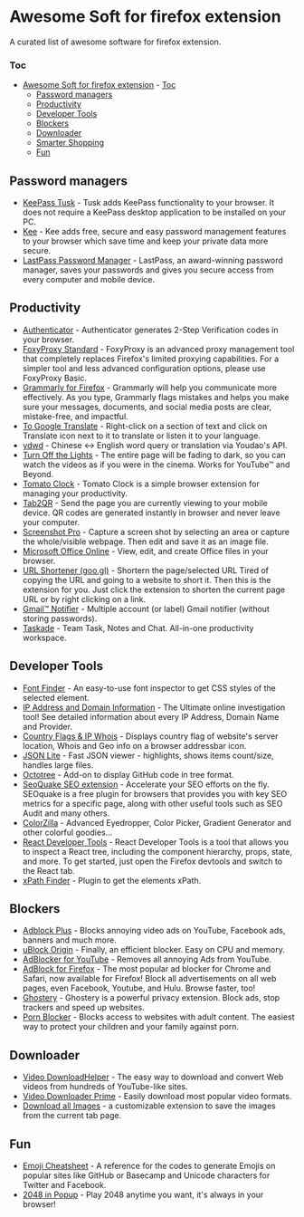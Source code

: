 # Awesome Soft for firefox extension

A curated list of awesome software for firefox extension.

### Toc
- [Awesome Soft for firefox extension](#awesome-soft-for-firefox-extension)
        - [Toc](#toc)
    - [Password managers](#password-managers)
    - [Productivity](#productivity)
    - [Developer Tools](#developer-tools)
    - [Blockers](#blockers)
    - [Downloader](#downloader)
    - [Smarter Shopping](#smarter-shopping)
    - [Fun](#fun)
  
## Password managers
* [KeePass Tusk](https://addons.mozilla.org/en-US/firefox/addon/keepass-tusk) - Tusk adds KeePass functionality to your browser. It does not require a KeePass desktop application to be installed on your PC.
* [Kee](https://addons.mozilla.org/en-US/firefox/addon/keefox) - Kee adds free, secure and easy password management features to your browser which save time and keep your private data more secure.
* [LastPass Password Manager](https://addons.mozilla.org/en-US/firefox/addon/lastpass-password-manager) - LastPass, an award-winning password manager, saves your passwords and gives you secure access from every computer and mobile device.

## Productivity
* [Authenticator](https://addons.mozilla.org/en-US/firefox/addon/auth-helper) - Authenticator generates 2-Step Verification codes in your browser.
* [FoxyProxy Standard](https://addons.mozilla.org/en-US/firefox/addon/foxyproxy-standard) - FoxyProxy is an advanced proxy management tool that completely replaces Firefox's limited proxying capabilities. For a simpler tool and less advanced configuration options, please use FoxyProxy Basic.
* [Grammarly for Firefox](https://addons.mozilla.org/en-US/firefox/addon/grammarly-1) - Grammarly will help you communicate more effectively. As you type, Grammarly flags mistakes and helps you make sure your messages, documents, and social media posts are clear, mistake-free, and impactful.
* [To Google Translate](https://addons.mozilla.org/en-US/firefox/addon/to-google-translate) - Right-click on a section of text and click on Translate icon next to it to translate or listen it to your language.
* [ydwd](https://addons.mozilla.org/en-US/firefox/addon/ydwd) - Chinese <-> English word query or translation via Youdao's API.
* [Turn Off the Lights](https://addons.mozilla.org/en-US/firefox/addon/turn-off-the-lights) - The entire page will be fading to dark, so you can watch the videos as if you were in the cinema. Works for YouTube™ and Beyond.
* [Tomato Clock](https://addons.mozilla.org/en-US/firefox/addon/tomato-clock) - Tomato Clock is a simple browser extension for managing your productivity.
* [Tab2QR](https://addons.mozilla.org/en-US/firefox/addon/tab2qr) - Send the page you are currently viewing to your mobile device. QR codes are generated instantly in browser and never leave your computer. 
* [Screenshot Pro](https://addons.mozilla.org/en-US/firefox/addon/screenshot-tools/) - Capture a screen shot by selecting an area or capture the whole/visible webpage. Then edit and save it as an image file.
* [Microsoft Office Online](https://addons.mozilla.org/en-US/firefox/addon/microsoft-office-extension/) - View, edit, and create Office files in your browser.
* [URL Shortener (goo.gl)](https://addons.mozilla.org/en-US/firefox/addon/url-shortener-goo-gl/) - Shortern the page/selected URL
Tired of copying the URL and going to a website to short it. Then this is the extension for you. Just click the extension to shorten the current page URL or by right clicking on a link.
* [Gmail™ Notifier](https://addons.mozilla.org/en-US/firefox/addon/gmail-notifier-restartless/) - Multiple account (or label) Gmail notifier (without storing passwords).
* [Taskade](https://addons.mozilla.org/en-US/firefox/addon/taskade-app/) - Team Task, Notes and Chat. All-in-one productivity workspace.

## Developer Tools
* [Font Finder](https://addons.mozilla.org/en-US/firefox/addon/font-inspect) - An easy-to-use font inspector to get CSS styles of the selected element.
* [IP Address and Domain Information](https://addons.mozilla.org/en-US/firefox/addon/ip-address-and-domain-info) - The Ultimate online investigation tool! See detailed information about every IP Address, Domain Name and Provider.
* [Country Flags & IP Whois](https://addons.mozilla.org/en-US/firefox/addon/country-flags-ip-whois) - Displays country flag of website's server location, Whois and Geo info on a browser addressbar icon.
* [JSON Lite](https://addons.mozilla.org/en-US/firefox/addon/json-lite/) - Fast JSON viewer - highlights, shows items count/size, handles large files.
* [Octotree](https://addons.mozilla.org/en-US/firefox/addon/octotree/) - Add-on to display GitHub code in tree format.
* [SeoQuake SEO extension](https://addons.mozilla.org/en-US/firefox/addon/seoquake-seo-extension/) - Accelerate your SEO efforts on the fly. SEOquake is a free plugin for browsers that provides you with key SEO metrics for a specific page, along with other useful tools such as SEO Audit and many others.
* [ColorZilla](https://addons.mozilla.org/en-US/firefox/addon/colorzilla/) - Advanced Eyedropper, Color Picker, Gradient Generator and other colorful goodies...
* [React Developer Tools](https://addons.mozilla.org/en-US/firefox/addon/react-devtools/) - React Developer Tools is a tool that allows you to inspect a React tree, including the component hierarchy, props, state, and more. To get started, just open the Firefox devtools and switch to the React tab.
* [xPath Finder](https://addons.mozilla.org/en-US/firefox/addon/xpath_finder/) - Plugin to get the elements xPath.

## Blockers
* [Adblock Plus](https://addons.mozilla.org/en-US/firefox/addon/adblock-plus) - Blocks annoying video ads on YouTube, Facebook ads, banners and much more.
* [uBlock Origin](https://addons.mozilla.org/en-US/firefox/addon/ublock-origin) - Finally, an efficient blocker. Easy on CPU and memory.
* [AdBlocker for YouTube](https://addons.mozilla.org/en-US/firefox/addon/adblock-for-youtube) - Removes all annoying Ads from YouTube.
* [AdBlock for Firefox](https://addons.mozilla.org/en-US/firefox/addon/adblock-for-firefox) - The most popular ad blocker for Chrome and Safari, now available for Firefox! Block all advertisements on all web pages, even Facebook, Youtube, and Hulu. Browse faster, too!
* [Ghostery](https://addons.mozilla.org/en-US/firefox/addon/ghostery) - Ghostery is a powerful privacy extension. Block ads, stop trackers and speed up websites.
* [Porn Blocker](https://addons.mozilla.org/en-US/firefox/addon/porn-blocker/) - Blocks access to websites with adult content. The easiest way to protect your children and your family against porn.

## Downloader
* [Video DownloadHelper](https://addons.mozilla.org/en-US/firefox/addon/video-downloadhelper) - The easy way to download and convert Web videos from hundreds of YouTube-like sites.
* [Video Downloader Prime](https://addons.mozilla.org/en-US/firefox/addon/video-downloader-prime) - Easily download most popular video formats.
* [Download all Images](https://addons.mozilla.org/en-US/firefox/addon/save-all-images-webextension) - a customizable extension to save the images from the current tab page.

## Fun
* [Emoji Cheatsheet](https://addons.mozilla.org/en-US/firefox/addon/emoji-cheatsheet) - A reference for the codes to generate Emojis on popular sites like GitHub or Basecamp and Unicode characters for Twitter and Facebook.
* [2048 in Popup](https://addons.mozilla.org/en-US/firefox/addon/_2048_/) - Play 2048 anytime you want, it's always in your browser!
